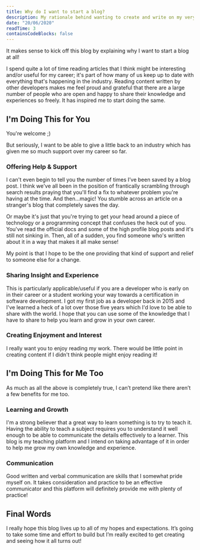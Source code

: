 ```yaml
---
title: Why do I want to start a blog?
description: My rationale behind wanting to create and write on my very own blog, with an outline of what I want to achieve for myself and anyone who reads my posts.
date: "20/06/2020"
readTime: 3
containsCodeBlocks: false
---
```


It makes sense to kick off this blog by explaining why I want to start a blog at all!

I spend quite a lot of time reading articles that I think might be interesting and/or useful for my career; it's part of how many of us keep up to date with everything that's happening in the industry. Reading content written by other developers makes me feel proud and grateful that there are a large number of people who are open and happy to share their knowledge and experiences so freely. It has inspired me to start doing the same.

## I'm Doing This for You

You're welcome ;)

But seriously, I want to be able to give a little back to an industry which has given me so much support over my career so far.

### Offering Help & Support

I can't even begin to tell you the number of times I’ve been saved by a blog post. I think we've all been in the position of frantically scrambling through search results praying that you'll find a fix to whatever problem you're having at the time. And then...magic! You stumble across an article on a stranger's blog that completely saves the day.

Or maybe it's just that you're trying to get your head around a piece of technology or a programming concept that confuses the heck out of you. You've read the official docs and some of the high profile blog posts and it's still not sinking in. Then, all of a sudden, you find someone who's written about it in a way that makes it all make sense!

My point is that I hope to be the one providing that kind of support and relief to someone else for a change.

### Sharing Insight and Experience

This is particularly applicable/useful if you are a developer who is early on in their career or a student working your way towards a certification in software development. I got my first job as a developer back in 2015 and I've learned a heck of a lot over those five years which I'd love to be able to share with the world. I hope that you can use some of the knowledge that I have to share to help you learn and grow in your own career.

### Creating Enjoyment and Interest

I really want you to enjoy reading my work. There would be little point in creating content if I didn't think people might enjoy reading it!

## I'm Doing This for Me Too

As much as all the above is completely true, I can’t pretend like there aren’t a few benefits for me too.

### Learning and Growth

I'm a strong believer that a great way to learn something is to try to teach it. Having the ability to teach a subject requires you to understand it well enough to be able to communicate the details effectively to a learner. This blog is my teaching platform and I intend on taking advantage of it in order to help me grow my own knowledge and experience.

### Communication

Good written and verbal communication are skills that I somewhat pride myself on. It takes consideration and practice to be an effective communicator and this platform will definitely provide me with plenty of practice!

## Final Words

I really hope this blog lives up to all of my hopes and expectations. It’s going to take some time and effort to build but I’m really excited to get creating and seeing how it all turns out!
